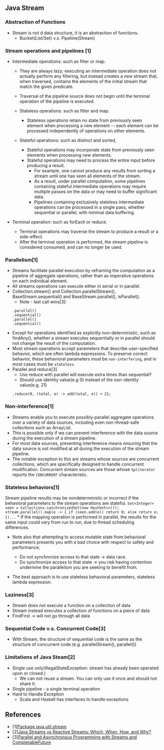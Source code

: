## Java Stream

### Abstraction of Functions
* Stream is not d data structure, it is an abstraction of functions.
    * Bucket(List/Set) v.s. Pipeline(Stream)

### Stream operations and pipelines [1]
* Intermediate operations: such as filter or map. 
    * They are always lazy; executing an intermediate operation does not actually perform any filtering, but instead creates a new stream that, when traversed, contains the elements of the initial stream that match the given predicate. 
    * Traversal of the pipeline source does not begin until the terminal operation of the pipeline is executed.
    * Stateless operations: such as filter and map.
        * Stateless operations retain no state from previously seen element when processing a new element -- each element can be processed independently of operations on other elements. 
        
    * Stateful operations: such as distinct and sorted, 
        * Stateful operations may incorporate state from previously seen elements when processing new elements.
        * Stateful operations may need to process the entire input before producing a result. 
            * For example, one cannot produce any results from sorting a stream until one has seen all elements of the stream. 
            * As a result, under parallel computation, some pipelines containing stateful intermediate operations may require multiple passes on the data or may need to buffer significant data. 
            * Pipelines containing exclusively stateless intermediate operations can be processed in a single pass, whether sequential or parallel, with minimal data buffering.
        
* Terminal operation: such as forEach or reduce.
    * Terminal operations may traverse the stream to produce a result or a side-effect. 
    * After the terminal operation is performed, the stream pipeline is considered consumed, and can no longer be used.

### Parallelism[1]
* Streams facilitate parallel execution by reframing the computation as a pipeline of aggregate operations, rather than as imperative operations on each individual element. 
* All streams operations can execute either in serial or in parallel.
* Collection.stream() and Collection.parallelStream(),  BaseStream.sequential() and BaseStream.parallel(), isParallel().
    * Note - last call wins[3]:
	```
    .parallel()
	.sequential()
	.parallel()
	.sequential()
    ```
* Except for operations identified as explicitly non-deterministic, such as findAny(), whether a stream executes sequentially or in parallel should not change the result of the computation.
* Most stream operations accept parameters that describe user-specified behavior, which are often lambda expressions. To preserve correct behavior, these behavioral parameters must be `non-interfering`, and in most cases must be `stateless`.
* Parallel and reduce[3]
	* Use reduce with parallel will execute extra times than sequential?
	* Should use identity value(e.g 0) instead of the non-identity value(e.g. 21)
	```
    .reduce(0, (total, e) -> add(total, e)) + 21;
    ```   
        
### Non-interference[1]
* Streams enable you to execute possibly-parallel aggregate operations over a variety of data sources, including even non-thread-safe collections such as ArrayList.
* This is possible only if we can prevent interference with the data source during the execution of a stream pipeline.
* For most data sources, preventing interference means ensuring that the data source is not modified at all during the execution of the stream pipeline.
* The notable exception to this are streams whose sources are concurrent collections, which are specifically designed to handle concurrent modification. Concurrent stream sources are those whose `Spliterator` reports the `CONCURRENT` characteristic.

### Stateless behaviors[1]
Stream pipeline results may be nondeterministic or incorrect if the behavioral parameters to the stream operations are stateful. 
	```
     Set<Integer> seen = Collections.synchronizedSet(new HashSet<>());
     stream.parallel().map(e -> { if (seen.add(e)) return 0; else return e; })...
     ```
 	* If the mapping operation is performed in parallel, the results for the same input could vary from run to run, due to thread scheduling differences.
* Note also that attempting to access mutable state from behavioral parameters presents you with a bad choice with respect to safety and performance; 
	* Do not synchronize access to that state -> data race.
	* Do synchronize access to that state ->  you risk having contention undermine the parallelism you are seeking to benefit from. 

* The best approach is to use stateless behavioral parameters, stateless lambda expression.
	 
### Laziness[3]
* Stream does not execute a function on a collection of data
* Stream instead executes a collection of functions on a piece of data
* FindFirst -> will not go through all data

### Sequential Code v.s. Concurrent Code[3]
* With Stream, the structure of sequential code is the same as the structure of concurrent code.(e.g. parallelStream(), parallel())

### Limitations of Java Steam[2]
* Single use only(IllegalStateException: stream has already been operated upon or closed.)
    * We can not reuse a stream. You can only use it once and should not share it.
* Single pipeline - a single terminal operation
* Hard to Handle Exception 
    * Scala and Haskell has interfaces to handle exceptions

## References
* [1][Package java.util.stream](https://docs.oracle.com/javase/8/docs/api/java/util/stream/package-summary.html)
* [2][Java Streams vs Reactive Streams: Which, When, How, and Why?](https://github.com/EddieChoCho/tech-talks-note/blob/master/2018/JavaStreamsVsReactiveStreamsWhichWhenHowAndWhy.md)
* [3][Parallel and Asynchronous Programming with Streams and CompletableFuture](https://github.com/EddieChoCho/tech-talks-note/blob/master/2017/ParallelAndAsynchronousProgrammingWithStreamsAndCompletableFuture.md)